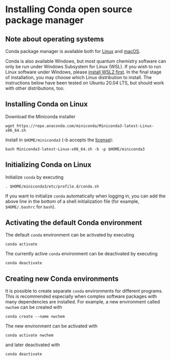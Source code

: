 # Installing Conda open source package manager

## Note about operating systems
Conda package manager is available both for
[Linux](https://docs.conda.io/projects/conda/en/latest/user-guide/install/linux.html) and 
[macOS](https://docs.conda.io/projects/conda/en/latest/user-guide/install/macos.html). 

Conda is also available Windows, but most quantum chemistry software can only be run under 
Windows Subsystem for Linux (WSL). If you wish to run Linux software under Windows, please 
[install WSL2 first](https://docs.microsoft.com/en-us/windows/wsl/install-win10). In the final
stage of installation, you may choose which Linux distribution to install. The instructions below
have been tested on Ubuntu 20.04 LTS, but should work with other distributions, too.

## Installing Conda on Linux
Download the Miniconda installer
```
wget https://repo.anaconda.com/miniconda/Miniconda3-latest-Linux-x86_64.sh
```
Install in `$HOME/miniconda3` (-b accepts the [license](https://www.anaconda.com/eula-anaconda-individual-edition)):
```
bash Miniconda3-latest-Linux-x86_64.sh -b -p $HOME/miniconda3
```

## Initializing Conda on Linux
Initialize `conda` by executing
```
. $HOME/miniconda3/etc/profile.d/conda.sh
```
If you want to initialize `conda` automatically when logging in,
you can add the above line in the bottom of a shell initialization 
file (for example, `$HOME/.bashrc` for `bash`).

## Activating the default Conda environment
The default `conda` environment can be activated by executing
```
conda activate
```
The currently active `conda` environment can be deactivated by executing
```
conda deactivate
```

## Creating new Conda environments
It is possible to create separate `conda` environments for different programs.
This is recommended especially when complex software packages with many dependencies
are installed. For example, a new environment called `nwchem` can be created with
```
conda create --name nwchem
```
The new environment can be activated with
```
conda activate nwchem
```
and later deactivated with 
```
conda deactivate
```

